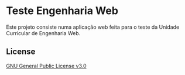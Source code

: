 # Teste Engenharia Web

Este projeto consiste numa aplicação web feita para o teste da Unidade Curricular de
Engenharia Web.

## License

[GNU General Public License v3.0](https://choosealicense.com/licenses/gpl-3.0/)
